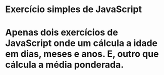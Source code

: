 <h1>Exercício simples de JavaScript<h1>

<p>Apenas dois exercícios de JavaScript onde um cálcula a idade em dias, meses e anos. E, outro que cálcula a média ponderada.</p>
